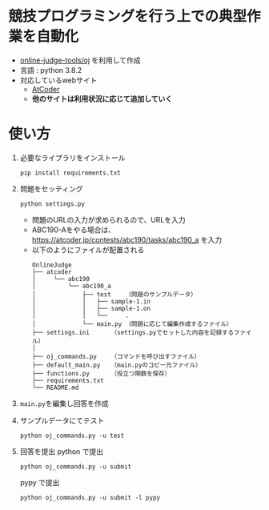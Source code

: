 # 競技プログラミングを行う上での典型作業を自動化
- [online-judge-tools/oj](https://github.com/online-judge-tools/oj) を利用して作成
- 言語 : python 3.8.2
- 対応しているwebサイト
    - [AtCoder](https://atcoder.jp/home)
    - **他のサイトは利用状況に応じて追加していく**
      
# 使い方
1. 必要なライブラリをインストール
    ```
    pip install requirements.txt
    ```
   
2. 問題をセッティング 
    ```
    python settings.py
    ```
    - 問題のURLの入力が求められるので、URLを入力
    - ABC190-Aをやる場合は、https://atcoder.jp/contests/abc190/tasks/abc190_a を入力
    - 以下のようにファイルが配置される
      ```
      OnlineJudge
      ├── atcoder
      │     └── abc190
      │         └── abc190_a
      │             ├── test    （問題のサンプルデータ）
      │             │   ├── sample-1.in      
      │             │   ├── sample-1.on      
      │             │   └──     .
      │             └── main.py （問題に応じて編集作成するファイル）
      ├── settings.ini      （settings.pyでセットした内容を記録するファイル）
      │
      ├── oj_commands.py    （コマンドを呼び出すファイル）
      ├── default_main.py   （main.pyのコピー元ファイル）
      ├── functions.py      （役立つ関数を保存）
      ├── requirements.txt
      └── README.md
      ```
    
3. `main.py`を編集し回答を作成 
   
4. サンプルデータにてテスト
    ```
    python oj_commands.py -u test
    ```
   
5. 回答を提出
    python で提出
    ```
    python oj_commands.py -u submit
    ```
    pypy で提出
    ```
    python oj_commands.py -u submit -l pypy
    ```